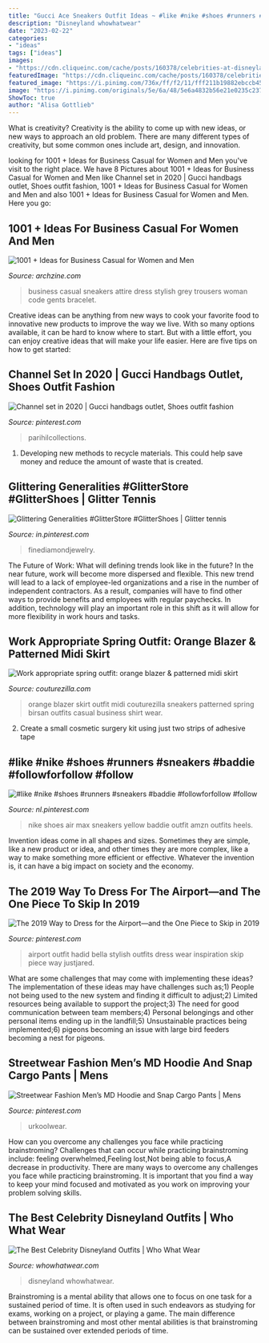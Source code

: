 ```yaml
---
title: "Gucci Ace Sneakers Outfit Ideas ~ #like #nike #shoes #runners #sneakers #baddie #followforfollow #follow"
description: "Disneyland whowhatwear"
date: "2023-02-22"
categories:
- "ideas"
tags: ["ideas"]
images:
- "https://cdn.cliqueinc.com/cache/posts/160378/celebrities-at-disneyland-outfit-ideas-2015-160378-1524242905504-image.700x0c.jpg"
featuredImage: "https://cdn.cliqueinc.com/cache/posts/160378/celebrities-at-disneyland-outfit-ideas-2015-160378-1524242905504-image.700x0c.jpg"
featured_image: "https://i.pinimg.com/736x/ff/f2/11/fff211b19882ebccb4556e1c3c61bd98.jpg"
image: "https://i.pinimg.com/originals/5e/6a/48/5e6a4832b56e21e0235c237dee6c045c.jpg"
ShowToc: true
author: "Alisa Gottlieb"
---
```



What is creativity?
Creativity is the ability to come up with new ideas, or new ways to approach an old problem. There are many different types of creativity, but some common ones include art, design, and innovation.

	

		
looking for 1001 + Ideas for Business Casual for Women and Men you've visit to the right place. We have 8 Pictures about 1001 + Ideas for Business Casual for Women and Men like Channel set in 2020 | Gucci handbags outlet, Shoes outfit fashion, 1001 + Ideas for Business Casual for Women and Men and also 1001 + Ideas for Business Casual for Women and Men. Here you go:
		
    
## 1001 + Ideas For Business Casual For Women And Men

<img loading=lazy src="http://archzine.com/wp-content/uploads/2017/11/business-casual-for-women-woman-with-big-grey-coat-hand-in-pocket-black-trousers-purple-sneakers-holding-black-bag-sunglasses.jpg" onerror="this.onerror=null;this.src='https://tse2.mm.bing.net/th?id=OIP.UBzSNvSuGYkV6qP-ShkEtQHaNZ&amp;pid=15.1';" alt="1001 + Ideas for Business Casual for Women and Men">

_Source: archzine.com_

>business casual sneakers attire dress stylish grey trousers woman code gents bracelet. 

	

Creative ideas can be anything from new ways to cook your favorite food to innovative new products to improve the way we live. With so many options available, it can be hard to know where to start. But with a little effort, you can enjoy creative ideas that will make your life easier. Here are five tips on how to get started: 

    
## Channel Set In 2020 | Gucci Handbags Outlet, Shoes Outfit Fashion

<img loading=lazy src="https://i.pinimg.com/736x/48/ee/33/48ee33d604ef68777adae5ac7580a56b.jpg" onerror="this.onerror=null;this.src='https://tse2.mm.bing.net/th?id=OIP.XIGSi_2GQGHeiY0qr-xzhAHaIJ&amp;pid=15.1';" alt="Channel set in 2020 | Gucci handbags outlet, Shoes outfit fashion">

_Source: pinterest.com_

>parihilcollections. 

	

1. Developing new methods to recycle materials. This could help save money and reduce the amount of waste that is created.

    
## Glittering Generalities #GlitterStore #GlitterShoes | Glitter Tennis

<img loading=lazy src="https://i.pinimg.com/originals/50/20/eb/5020eb230b11c82ec51fc759832dee9d.jpg" onerror="this.onerror=null;this.src='https://tse3.mm.bing.net/th?id=OIP.xwiReav7Wg6izFECTwzsfgHaIt&amp;pid=15.1';" alt="Glittering Generalities #GlitterStore #GlitterShoes | Glitter tennis">

_Source: in.pinterest.com_

>finediamondjewelry. 

	

The Future of Work: What will defining trends look like in the future?
In the near future, work will become more dispersed and flexible. This new trend will lead to a lack of employee-led organizations and a rise in the number of independent contractors. As a result, companies will have to find other ways to provide benefits and employees with regular paychecks. In addition, technology will play an important role in this shift as it will allow for more flexibility in work hours and tasks.

    
## Work Appropriate Spring Outfit: Orange Blazer &amp; Patterned Midi Skirt

<img loading=lazy src="http://couturezilla.com/wp-content/uploads/2018/03/Orange-blazer-printed-midi-skirt-gucci-sneakers-prada-green-bag-white-tee-andreea-birsan-couturezilla-cute-spring-outfit-ideas-2018-4.jpg" onerror="this.onerror=null;this.src='https://tse1.mm.bing.net/th?id=OIP.NPWV_XZMwbk7Hl38Yr8wIgHaLH&amp;pid=15.1';" alt="Work appropriate spring outfit: orange blazer &amp; patterned midi skirt">

_Source: couturezilla.com_

>orange blazer skirt outfit midi couturezilla sneakers patterned spring birsan outfits casual business shirt wear. 

	

2. Create a small cosmetic surgery kit using just two strips of adhesive tape 

    
## #like #nike #shoes #runners #sneakers #baddie #followforfollow #follow

<img loading=lazy src="https://i.pinimg.com/originals/5e/6a/48/5e6a4832b56e21e0235c237dee6c045c.jpg" onerror="this.onerror=null;this.src='https://tse4.mm.bing.net/th?id=OIP.V0yKaGVI5cIN3NReFDo5AQHaHa&amp;pid=15.1';" alt="#like #nike #shoes #runners #sneakers #baddie #followforfollow #follow">

_Source: nl.pinterest.com_

>nike shoes air max sneakers yellow baddie outfit amzn outfits heels. 

	

Invention ideas come in all shapes and sizes. Sometimes they are simple, like a new product or idea, and other times they are more complex, like a way to make something more efficient or effective. Whatever the invention is, it can have a big impact on society and the economy.

    
## The 2019 Way To Dress For The Airport—and The One Piece To Skip In 2019

<img loading=lazy src="https://i.pinimg.com/736x/ff/f2/11/fff211b19882ebccb4556e1c3c61bd98.jpg" onerror="this.onerror=null;this.src='https://tse3.mm.bing.net/th?id=OIP.3vZszWyRHqIsgdXxyCMQpwHaM3&amp;pid=15.1';" alt="The 2019 Way to Dress for the Airport—and the One Piece to Skip in 2019">

_Source: pinterest.com_

>airport outfit hadid bella stylish outfits dress wear inspiration skip piece way justjared. 

	

What are some challenges that may come with implementing these ideas?
The implementation of these ideas may have challenges such as;1) People not being used to the new system and finding it difficult to adjust;2) Limited resources being available to support the project;3) The need for good communication between team members;4) Personal belongings and other personal items ending up in the landfill;5) Unsustainable practices being implemented;6) pigeons becoming an issue with large bird feeders becoming a nest for pigeons.

    
## Streetwear Fashion Men’s MD Hoodie And Snap Cargo Pants | Mens

<img loading=lazy src="https://i.pinimg.com/736x/ef/10/a6/ef10a68f2a223d7334840d8550fa715c.jpg" onerror="this.onerror=null;this.src='https://tse2.mm.bing.net/th?id=OIP.hpJrcK-5MD5zuPBMnJF-AwHaJQ&amp;pid=15.1';" alt="Streetwear Fashion Men’s MD Hoodie and Snap Cargo Pants | Mens">

_Source: pinterest.com_

>urkoolwear. 

	

How can you overcome any challenges you face while practicing brainstroming?
Challenges that can occur while practicing brainstroming include: feeling overwhelmed,Feeling lost,Not being able to focus,A decrease in productivity. There are many ways to overcome any challenges you face while practicing brainstroming. It is important that you find a way to keep your mind focused and motivated as you work on improving your problem solving skills.

    
## The Best Celebrity Disneyland Outfits | Who What Wear

<img loading=lazy src="https://cdn.cliqueinc.com/cache/posts/160378/celebrities-at-disneyland-outfit-ideas-2015-160378-1524242905504-image.700x0c.jpg" onerror="this.onerror=null;this.src='https://tse4.mm.bing.net/th?id=OIP.ciHN6RcQpbZRIc2xj7j2tAHaLH&amp;pid=15.1';" alt="The Best Celebrity Disneyland Outfits | Who What Wear">

_Source: whowhatwear.com_

>disneyland whowhatwear. 

	

Brainstroming is a mental ability that allows one to focus on one task for a sustained period of time. It is often used in such endeavors as studying for exams, working on a project, or playing a game. The main difference between brainstroming and most other mental abilities is that brainstroming can be sustained over extended periods of time.

